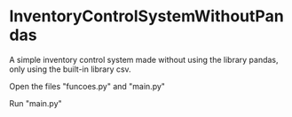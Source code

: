 # InventoryControlSystemWithoutPandas
A simple inventory control system made without using the library pandas, only using the built-in library csv.

Open the files "funcoes.py" and "main.py"

Run "main.py"

